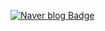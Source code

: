 [![Naver blog Badge](https://img.shields.io/badge/-Naver%20blog-brightgreen?style=flat-square&logo=Naver&logoColor=white&link=#)](kehdwns113@naver.com)

